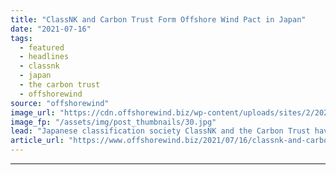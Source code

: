 ```yaml
---
title: "ClassNK and Carbon Trust Form Offshore Wind Pact in Japan"
date: "2021-07-16"
tags: 
  - featured
  - headlines
  - classnk
  - japan
  - the carbon trust
  - offshorewind
source: "offshorewind"
image_url: "https://cdn.offshorewind.biz/wp-content/uploads/sites/2/2021/07/16121502/Seajacks-Zaratan-at-Akita-Noshiro.jpg"
image_fp: "/assets/img/post_thumbnails/30.jpg"
lead: "Japanese classification society ClassNK and the Carbon Trust have signed a Memorandum of Understanding"
article_url: "https://www.offshorewind.biz/2021/07/16/classnk-and-carbon-trust-form-offshore-wind-pact-in-japan/"
---
```


---
